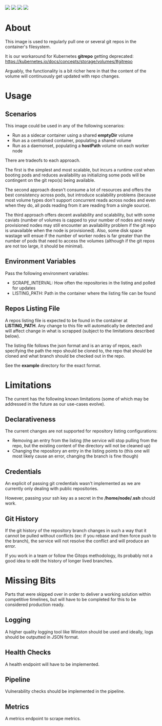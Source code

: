 ![](https://github.com/Ferlab-Ste-Justine/git-autosync/workflows/Build/badge.svg)
![](https://github.com/Ferlab-Ste-Justine/git-autosync/workflows/Publish%20Image%20Using%20Commit%20Hash/badge.svg)
![](https://github.com/Ferlab-Ste-Justine/git-autosync/workflows/Lint%20Check/badge.svg)
![](https://github.com/Ferlab-Ste-Justine/git-autosync/workflows/Functional%20Tests/badge.svg)

# About 

This image is used to regularly pull one or several git repos in the container's filesystem.

It is our workaround for Kubernetes **gitrepo** getting deprecated: https://kubernetes.io/docs/concepts/storage/volumes/#gitrepo

Arguably, the functionality is a bit richer here in that the content of the volume will continuously get updated with repo changes.

# Usage

## Scenarios

This image could be used in any of the following scenarios:
- Run as a sidecar container using a shared **emptyDir** volume
- Run as a centralised container, populating a shared volume
- Run as a daemonset, populating a **hostPath** volume on each worker node

There are tradeofs to each approach. 

The first is the simplest and most scalable, but incurs a runtime cost when booting pods and reduces availability as initializing some pods will be contingent on the git repo(s) being available.

The second approach doesn't consume a lot of resources and offers the best consistency across pods, but introduce scalability problems (because most volume types don't support concurrent reads across nodes and even when they do, all pods reading from it are reading from a single source).

The third approach offers decent availability and scalability, but with some caviats (number of volumes is capped to your number of nodes and newly provisioned nodes may still encounter an availability problem if the git repo is unavailable when the node is provisioned). Also, some disk space wastage will ensue if the number of worker nodes is far greater than the number of pods that need to access the volumes (although if the git repos are not too large, it should be minimal).

## Environment Variables

Pass the following environment variables:
- SCRAPE_INTERVAL: How often the repositories in the listing and polled for updates
- LISTING_PATH: Path in the container where the listing file can be found

## Repos Listing File

A repos listing file is expected to be found in the container at **LISTING_PATH**. Any change to this file will automatically be detected and will affect change in what is scrapped (subject to the limitations described below).

The listing file follows the json format and is an array of repos, each specifying the path the repo should be cloned to, the repo that should be cloned and what branch should be checked out in the repo.

See the **example** directory for the exact format.

# Limitations

The current has the following known limitations (some of which may be addressed in the future as our use-cases evolve).

## Declarativeness

The current changes are not supported for repository listing configurations:
- Removing an entry from the listing (the service will stop pulling from the repo, but the existing content of the directory will not be cleaned up)
- Changing the repository an entry in the listing points to (this one will most likely cause an error, changing the branch is fine though)

## Credentials

An explicit of passing git credentials wasn't implemented as we are currently only dealing with public repositories.

However, passing your ssh key as a secret in the **/home/node/.ssh** should work.

## Git History

If the git history of the repository branch changes in such a way that it cannot be pulled without conflicts (ex: if you rebase and then force push to the branch), the service will not resolve the conflict and will produce an error.

If you work in a team or follow the Gitops methodology, its probably not a good idea to edit the history of longer lived branches.

# Missing Bits

Parts that were skipped over in order to deliver a working solution within competitive timelines, but will have to be completed for this to be considered production ready.

## Logging

A higher quality logging tool like Winston should be used and ideally, logs should be outputted in JSON format.

## Health Checks

A health endpoint will have to be implemented.

## Pipeline

Vulnerability checks should be implemented in the pipeline.

## Metrics

A metrics endpoint to scrape metrics.